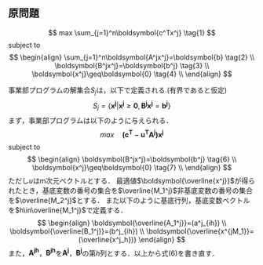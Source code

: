 ## 原問題
$$ 
max \sum_{j=1}^n\boldsymbol{c^Tx^j} \tag{1}
$$
subject to
$$
\begin{align}
\sum_{j=1}^n\boldsymbol{A^jx^j}=\boldsymbol{b} \tag{2} \\
\boldsymbol{B^jx^j}=\boldsymbol{b^j} \tag{3} \\
\boldsymbol{x^j}\geq\boldsymbol{0} \tag{4} \\
\end{align}
$$

事業部プログラムの解集合$S_j$は，以下で定義される.(有界であると仮定)
$$
S_j=\{\boldsymbol{x^j} |\boldsymbol{x^j}\geq \boldsymbol{0}, \boldsymbol{B^jx^j}=\boldsymbol{b^j} \}
$$
まず，事業部プログラムは以下のように与えられる．
$$ 
max \quad \boldsymbol{(c^T-u^TA^j)x^j} \tag{5}
$$
subject to
$$
\begin{align}
\boldsymbol{B^jx^j}=\boldsymbol{b^j} \tag{6} \\
\boldsymbol{x^j}\geq\boldsymbol{0} \tag{7} \\
\end{align}
$$
ただし$u$はm次元ベクトルとする．
最適値$\boldsymbol{\overline{x^j}}$が得られたとき，基底変数の番号の集合を$\overline{M_1^j}$非基底変数の番号の集合を$\overline{M_2^j}$とする．
また以下のように基底行列，基底変数ベクトルを$h\in\overline{M_1^j}$で定義する．
$$
\begin{align}
\boldsymbol{\overline{A_1^j}}=(a^j_{ih}) \\
\boldsymbol{\overline{B_1^j}}=(b^j_{ih}) \\
\boldsymbol{\overline{x^{jM_1}}=(\overline{x^j_h})}
\end{align}
$$
また，$\boldsymbol{A^{jh}}$，$\boldsymbol{B^{jh}}$を$\boldsymbol{A^j}$，$\boldsymbol{B^j}$の第$h$列とする．以上から式(6)を書き直す．
